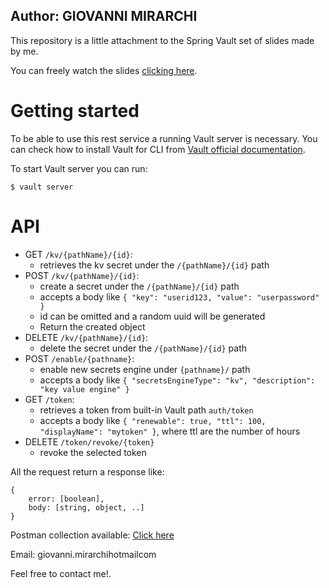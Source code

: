 ## Author: GIOVANNI MIRARCHI

This repository is a little attachment to the Spring Vault set of slides made by me.

You can freely watch the slides [clicking here](SpringVault.pdf).  

# Getting started

To be able to use this rest service a running Vault server is necessary.
You can check how to install Vault for CLI from [Vault official documentation](https://learn.hashicorp.com/tutorials/vault/getting-started-install).

To start Vault server you can run:
```
$ vault server
```

# API

- GET `/kv/{pathName}/{id}`:
  - retrieves the kv secret under the `/{pathName}/{id}` path   
- POST `/kv/{pathName}/{id}`: 
  - create a secret under the `/{pathName}/{id}` path
  - accepts a body like `{ "key": "userid123, "value": "userpassword" }` 
  - id can be omitted and a random uuid will be generated
  - Return the created object
- DELETE `/kv/{pathName}/{id}`:
  - delete the secret under the `/{pathName}/{id}` path
- POST `/enable/{pathname}`:
  - enable new secrets engine under `{pathname}/` path
  - accepts a body like `{ "secretsEngineType": "kv", "description": "key value engine" }`
- GET `/token`:
  - retrieves a token from built-in Vault path `auth/token`
  - accepts a body like `{ "renewable": true, "ttl": 100, "displayName": "mytoken" }`, where ttl are the number of hours
- DELETE `/token/revoke/{token}`
  - revoke the selected token

All the request return a response like:
```
{
    error: [boolean],
    body: [string, object, ..]
}
```

Postman collection available: [Click here](postman_collection.json)

Email: giovanni.mirarchi<at>hotmail<dot>com

Feel free to contact me!.